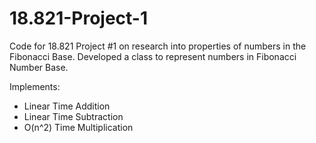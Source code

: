 # 18.821-Project-1
Code for 18.821 Project #1 on research into properties of numbers in the Fibonacci Base.
Developed a class to represent numbers in Fibonacci Number Base.

Implements:
  - Linear Time Addition
  - Linear Time Subtraction
  - O(n^2) Time Multiplication
